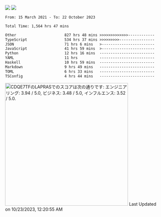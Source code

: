 <div>
  <img src="https://github-readme-stats.vercel.app/api?username=naporin0624&count_private=true&show_icons=true" />
  <img src="https://github-readme-stats.vercel.app/api/top-langs/?username=naporin0624&layout=compact&hide=css" />
  <!--START_SECTION:waka-->

```txt
From: 15 March 2021 - To: 22 October 2023

Total Time: 1,564 hrs 47 mins

Other                      827 hrs 48 mins >>>>>>>>>>>>>------------   52.90 %
TypeScript                 534 hrs 37 mins >>>>>>>>>----------------   34.17 %
JSON                       71 hrs 6 mins   >------------------------   04.54 %
JavaScript                 41 hrs 59 mins  >------------------------   02.68 %
Python                     12 hrs 16 mins  -------------------------   00.78 %
YAML                       11 hrs          -------------------------   00.70 %
Haskell                    10 hrs 59 mins  -------------------------   00.70 %
Markdown                   9 hrs 49 mins   -------------------------   00.63 %
TOML                       6 hrs 33 mins   -------------------------   00.42 %
TSConfig                   4 hrs 44 mins   -------------------------   00.30 %
```

<!--END_SECTION:waka-->
  
  <!--START_SECTION:lapras-card-->
<p ><a href="https://lapras.com/public/CDQE7TF" target="_blank" rel="noopener noreferrer"><img alt="CDQE7TFのLAPRASでのスコアは次の通りです: エンジニアリング: 3.94 / 5.0, ビジネス: 3.48 / 5.0, インフルエンス: 3.52 / 5.0." src="https://lapras-card-generator.vercel.app/api/svg?e=3.94&b=3.48&i=3.52&b1=%23232323&b2=%236d6d6d&i1=%23212121&i2=%23818181&l=ja" width="400" ></a>  
Last Updated on 10/23/2023, 12:20:55 AM</p>
<!--END_SECTION:lapras-card-->
</div>
